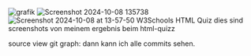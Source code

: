 ![grafik](https://github.com/user-attachments/assets/70df09ee-fe0d-4606-b37b-aa4e228b0184)
![Screenshot 2024-10-08 135738](https://github.com/user-attachments/assets/d63676f5-6648-4c5d-a800-77f28a962b8f)
![Screenshot 2024-10-08 at 13-57-50 W3Schools HTML Quiz](https://github.com/user-attachments/assets/627e2370-18ed-4d02-9f81-9d72147caf3b)
dies sind screenshots von meinem ergebnis beim html-quizz

source view git graph: dann kann ich alle commits sehen.
